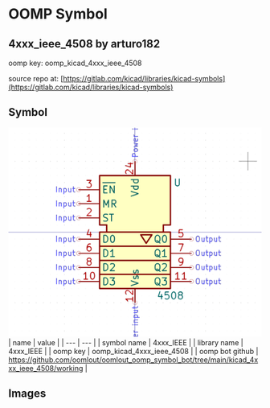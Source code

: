 # OOMP Symbol  
## 4xxx_ieee_4508  by arturo182  
  
oomp key: oomp_kicad_4xxx_ieee_4508  
  
source repo at: [https://gitlab.com/kicad/libraries/kicad-symbols](https://gitlab.com/kicad/libraries/kicad-symbols)  
## Symbol  
  
[![working.png](working_600.png)](working.png)  
| name | value | 
| --- | --- | 
| symbol name | 4xxx_IEEE | 
| library name | 4xxx_IEEE | 
| oomp key | oomp_kicad_4xxx_ieee_4508 | 
| oomp bot github | https://github.com/oomlout/oomlout_oomp_symbol_bot/tree/main/kicad_4xxx_ieee_4508/working | 
## Images  
